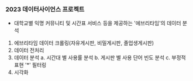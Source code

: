 ### 2023 데이터사이언스 프로젝트
- 대학교별 익명 커뮤니티 및 시간표 서비스 등을 제공하는 '에브리타임'의 데이터 분석

1. 에브리타임 데이터 크롤링(자유게시판, 비밀게시판, 졸업생게시판)
2. 데이터 전처리
3. 데이터 분석
   a. 시간대 별 사용률 분석
   b. 게시판 별 사용 단어 빈도 분석
   c. 부정적 표현 '*' 필터링
4. 시각화

